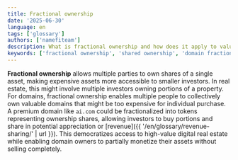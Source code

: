 ```yaml
---
title: Fractional ownership
date: '2025-06-30'
language: en
tags: ['glossary']
authors: ['namefiteam']
description: What is fractional ownership and how does it apply to valuable domains?
keywords: ['fractional ownership', 'shared ownership', 'domain fractionalization', 'accessibility', 'tokenization']
---
```


**Fractional ownership** allows multiple parties to own shares of a single asset, making expensive assets more accessible to smaller investors. In real estate, this might involve multiple investors owning portions of a property. For domains, fractional ownership enables multiple people to collectively own valuable domains that might be too expensive for individual purchase. A premium domain like `ai.com` could be fractionalized into tokens representing ownership shares, allowing investors to buy portions and share in potential appreciation or [revenue]({{ '/en/glossary/revenue-sharing/' | url }}). This democratizes access to high-value digital real estate while enabling domain owners to partially monetize their assets without selling completely.